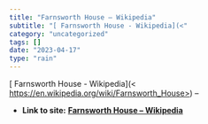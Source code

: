 ```yaml
---
title: "Farnsworth House – Wikipedia"
subtitle: "[ Farnsworth House - Wikipedia](<"
category: "uncategorized"
tags: []
date: "2023-04-17"
type: "rain"
---
```

[ Farnsworth House - Wikipedia](<
https://en.wikipedia.org/wiki/Farnsworth_House>) –


* **Link to site:** **[Farnsworth House – Wikipedia](None)**